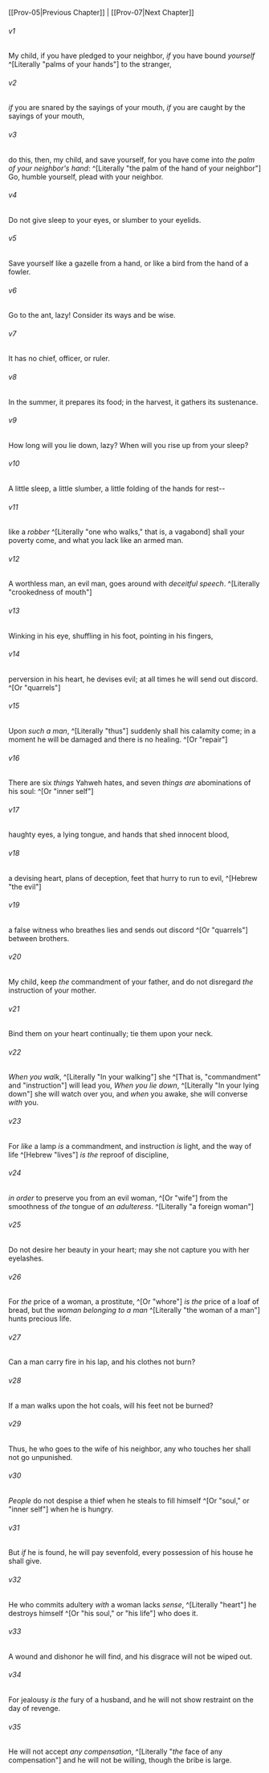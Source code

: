 ﻿---
aliases:
  - Proverbs 6
---

[[Prov-05|Previous Chapter]] | [[Prov-07|Next Chapter]]

###### v1
My child, if you have pledged to your neighbor,
_if_ you have bound _yourself_ ^[Literally "palms of your hands"] to the stranger,

###### v2
_if_ you are snared by the sayings of your mouth,
_if_ you are caught by the sayings of your mouth,

###### v3
do this, then, my child, and save yourself,
for you have come into _the palm of your neighbor's hand_: ^[Literally "the palm of the hand of your neighbor"]
Go, humble yourself, plead with your neighbor.

###### v4
Do not give sleep to your eyes,
or slumber to your eyelids.

###### v5
Save yourself like a gazelle from a hand,
or like a bird from the hand of a fowler.

###### v6
Go to the ant, lazy!
Consider its ways and be wise.

###### v7
It has no chief,
officer, or ruler.

###### v8
In the summer, it prepares its food;
in the harvest, it gathers its sustenance.

###### v9
How long will you lie down, lazy?
When will you rise up from your sleep?

###### v10
A little sleep, a little slumber,
a little folding of the hands for rest--

###### v11
like a _robber_ ^[Literally "one who walks," that is, a vagabond] shall your poverty come,
and what you lack like an armed man.

###### v12
A worthless man, an evil man,
goes around with _deceitful speech_. ^[Literally "crookedness of mouth"]

###### v13
Winking in his eye, shuffling in his foot,
pointing in his fingers,

###### v14
perversion in his heart, he devises evil;
at all times he will send out discord. ^[Or "quarrels"]

###### v15
Upon _such a man_, ^[Literally "thus"] suddenly shall his calamity come;
in a moment he will be damaged and there is no healing. ^[Or "repair"]

###### v16
There are six _things_ Yahweh hates,
and seven _things are_ abominations of his soul: ^[Or "inner self"]

###### v17
haughty eyes, a lying tongue,
and hands that shed innocent blood,

###### v18
a devising heart, plans of deception,
feet that hurry to run to evil, ^[Hebrew "the evil"]

###### v19
a false witness who breathes lies
and sends out discord ^[Or "quarrels"] between brothers.

###### v20
My child, keep _the_ commandment of your father,
and do not disregard _the_ instruction of your mother.

###### v21
Bind them on your heart continually;
tie them upon your neck.

###### v22
_When you walk_, ^[Literally "In your walking"] she ^[That is, "commandment" and "instruction"] will lead you,
_When you lie down_, ^[Literally "In your lying down"] she will watch over you,
and _when_ you awake, she will converse _with_ you.

###### v23
For _like_ a lamp _is_ a commandment, and instruction _is_ light,
and the way of life ^[Hebrew "lives"] _is the_ reproof of discipline,

###### v24
_in order_ to preserve you from an evil woman, ^[Or "wife"]
from the smoothness of _the_ tongue of _an adulteress_. ^[Literally "a foreign woman"]

###### v25
Do not desire her beauty in your heart;
may she not capture you with her eyelashes.

###### v26
For _the_ price of a woman, a prostitute, ^[Or "whore"] _is the_ price of a loaf of bread,
but the _woman belonging to a man_ ^[Literally "the woman of a man"] hunts precious life.

###### v27
Can a man carry fire in his lap,
and his clothes not burn?

###### v28
If a man walks upon the hot coals,
will his feet not be burned?

###### v29
Thus, he who goes to the wife of his neighbor,
any who touches her shall not go unpunished.

###### v30
_People_ do not despise a thief when he steals
to fill himself ^[Or "soul," or "inner self"] when he is hungry.

###### v31
But _if_ he is found, he will pay sevenfold,
every possession of his house he shall give.

###### v32
He who commits adultery _with_ a woman lacks _sense_, ^[Literally "heart"]
he destroys himself ^[Or "his soul," or "his life"] who does it.

###### v33
A wound and dishonor he will find,
and his disgrace will not be wiped out.

###### v34
For jealousy _is the_ fury of a husband,
and he will not show restraint on the day of revenge.

###### v35
He will not accept _any compensation_, ^[Literally "_the_ face of any compensation"]
and he will not be willing, though the bribe is large.
